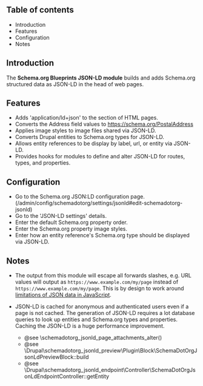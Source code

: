 Table of contents
-----------------

* Introduction
* Features
* Configuration
* Notes


Introduction
------------

The **Schema.org Blueprints JSON-LD module** builds and adds Schema.org structured 
data as JSON-LD in the head of web pages.


Features
--------

- Adds 'application/ld+json' to the <head> section of HTML pages.
- Converts the Address field values to https://schema.org/PostalAddress
- Applies image styles to image files shared via JSON-LD.
- Converts Drupal entities to Schema.org types for JSON-LD.
- Allows entity references to be display by label, url, or entity via JSON-LD.
- Provides hooks for modules to define and alter JSON-LD for routes, 
  types, and properties.


Configuration
-------------

- Go to the Schema.org JSON:LD configuration page.  
  (/admin/config/schemadotorg/settings/jsonld#edit-schemadotorg-jsonld)
- Go to the 'JSON-LD settings' details.
- Enter the default Schema.org property order.
- Enter the Schema.org property image styles.
- Enter how an entity reference's Schema.org type should be displayed via JSON-LD.


Notes
-----

- The output from this module will escape all forwards slashes, e.g. URL
  values will output as `https://www.example.com/my/page` instead of
  `https://www.example.com/my/page`. This is by design to work around
  [limitations of JSON data in JavaScript](https://stackoverflow.com/a/1580682).

- JSON-LD is cached for anonymous and authenticated users even if a page 
  is not cached. The generation of JSON-LD requires a lot database queries 
  to look up entities and Schema.org types and properties. 
  Caching the JSON-LD is a huge performance improvement.
  - @see \schemadotorg_jsonld_page_attachments_alter()
  - @see \Drupal\schemadotorg_jsonld_preview\Plugin\Block\SchemaDotOrgJsonLdPreviewBlock::build
  - @see \Drupal\schemadotorg_jsonld_endpoint\Controller\SchemaDotOrgJsonLdEndpointController::getEntity
